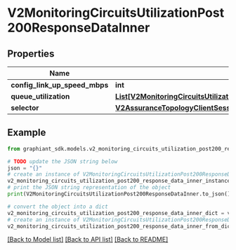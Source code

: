 # V2MonitoringCircuitsUtilizationPost200ResponseDataInner


## Properties

Name | Type | Description | Notes
------------ | ------------- | ------------- | -------------
**config_link_up_speed_mbps** | **int** |  | [optional] 
**queue_utilization** | [**List[V2MonitoringCircuitsUtilizationPost200ResponseDataInnerQueueUtilizationInner]**](V2MonitoringCircuitsUtilizationPost200ResponseDataInnerQueueUtilizationInner.md) |  | [optional] 
**selector** | [**V2AssuranceTopologyClientSessionDetailsPost200ResponseSessionLocalDiaLinksInner**](V2AssuranceTopologyClientSessionDetailsPost200ResponseSessionLocalDiaLinksInner.md) |  | [optional] 

## Example

```python
from graphiant_sdk.models.v2_monitoring_circuits_utilization_post200_response_data_inner import V2MonitoringCircuitsUtilizationPost200ResponseDataInner

# TODO update the JSON string below
json = "{}"
# create an instance of V2MonitoringCircuitsUtilizationPost200ResponseDataInner from a JSON string
v2_monitoring_circuits_utilization_post200_response_data_inner_instance = V2MonitoringCircuitsUtilizationPost200ResponseDataInner.from_json(json)
# print the JSON string representation of the object
print(V2MonitoringCircuitsUtilizationPost200ResponseDataInner.to_json())

# convert the object into a dict
v2_monitoring_circuits_utilization_post200_response_data_inner_dict = v2_monitoring_circuits_utilization_post200_response_data_inner_instance.to_dict()
# create an instance of V2MonitoringCircuitsUtilizationPost200ResponseDataInner from a dict
v2_monitoring_circuits_utilization_post200_response_data_inner_from_dict = V2MonitoringCircuitsUtilizationPost200ResponseDataInner.from_dict(v2_monitoring_circuits_utilization_post200_response_data_inner_dict)
```
[[Back to Model list]](../README.md#documentation-for-models) [[Back to API list]](../README.md#documentation-for-api-endpoints) [[Back to README]](../README.md)


